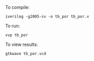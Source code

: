 To compile:

`iverilog -g2005-sv -o tb_por tb_por.v`

To run:

`vvp tb_por`

To view results:

`gtkwave tb_por.vcd`
